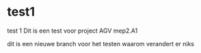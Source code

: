 # test1
test 1
Dit is een test voor project AGV mep2.A1


dit is een nieuwe branch voor het testen
waarom verandert er niks
